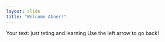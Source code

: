 ```yaml
---
layout: slide
title: "Welcome Abner!"
---
```

Your text: just teting and learning
Use the left arrow to go back!

